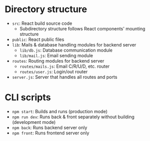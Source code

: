 # Directory structure

- `src`: React build source code
  - Subdirectory structure follows React components' mounting structure
- `public`: React public files
- `lib`: Mails & database handling modules for backend server
  - `lib/db.js`: Database communication module
  - `lib/mail.js`: Email sending module
- `routes`: Routing modules for backend server
  - `routes/mails.js`: Email C/R/U/D, etc. router
  - `routes/user.js`: Login/out router
- `server.js`: Server that handles all routes and ports

# CLI scripts

- `npm start`: Builds and runs (production mode)
- `npm run dev`: Runs back & front separately without building (development mode)
- `npm back`: Runs backend server only
- `npm front`: Runs frontend server only
